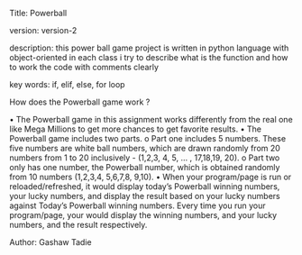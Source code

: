 Title: Powerball

version: version-2

description: this power ball game project is written in python language with object-oriented in each class i try to describe what is the function and how to work
the code with comments clearly 

key words: if, elif, else,  for loop

How does the Powerball game work ?

•	The Powerball game in this assignment works differently from the real one like Mega Millions to get more chances to get favorite results. 
•	The Powerball game includes two parts. 
o	Part one includes 5 numbers. These five numbers are white ball numbers, which are drawn randomly from 20 numbers from 1 to 20 inclusively - (1,2,3, 4, 5, … , 17,18,19, 20). 
o	Part two only has one number, the Powerball number, which is obtained randomly from 10 numbers (1,2,3,4, 5,6,7,8, 9,10). 
•	When your program/page is run or reloaded/refreshed, it would display today’s Powerball winning numbers, your lucky numbers, and display the result based on your lucky numbers against Today’s Powerball winning numbers. 
Every time you run your program/page, your  would display the winning numbers, and your lucky numbers, and the result respectively.

 Author: Gashaw Tadie
